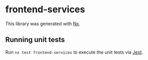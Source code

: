 # frontend-services

This library was generated with [Nx](https://nx.dev).

## Running unit tests

Run `nx test frontend-services` to execute the unit tests via [Jest](https://jestjs.io).
